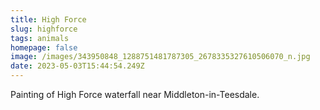 ```yaml
---
title: High Force
slug: highforce
tags: animals
homepage: false
image: /images/343950848_1288751481787305_2678335327610506070_n.jpg
date: 2023-05-03T15:44:54.249Z
---
```

Painting of High Force waterfall near Middleton-in-Teesdale.
